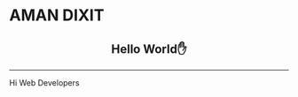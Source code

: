 <!--
**AMAN123956/AMAN123956** is a ✨ _special_ ✨ repository because its `README.md` (this file) appears on your GitHub profile.
Here are some ideas to get you started:

- 🔭 I’m currently working on ...
- 🌱 I’m currently learning ...
- 👯 I’m looking to collaborate on ...
- 🤔 I’m looking for help with ...
- 💬 Ask me about ...
- 📫 How to reach me: ...
- 😄 Pronouns: ...
- ⚡ Fun fact: ...
-->
<h1>AMAN DIXIT</h1>


<h2 style="text-align:center">Hello World✋</h2>
<hr>
<div class="social-icons">
  Hi Web Developers
</div>

